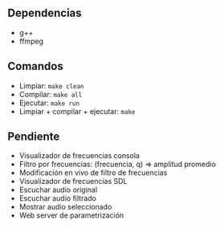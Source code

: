 ## Dependencias
* g++
* ffmpeg

## Comandos
* Limpiar: `make clean`
* Compilar: `make all`
* Ejecutar: `make run`
* Limpiar + compilar + ejecutar: `make`

## Pendiente
* Visualizador de frecuencias consola
* Filtro por frecuencias: (frecuencia, q) => amplitud promedio
* Modificación en vivo de filtro de frecuencias
* Visualizador de frecuencias SDL
* Escuchar audio original
* Escuchar audio filtrado
* Mostrar audio seleccionado
* Web server de parametrización
